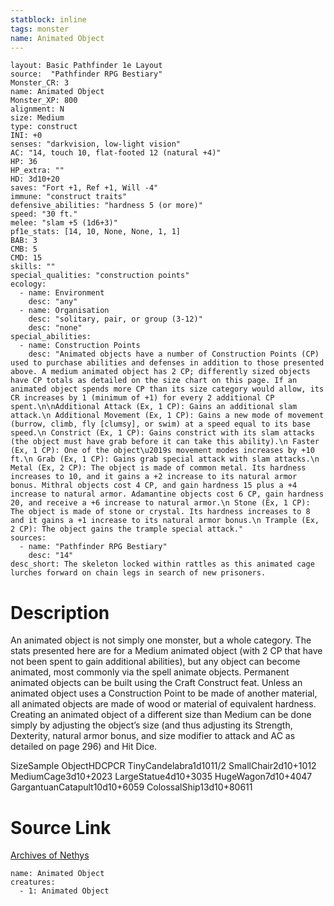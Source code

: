 ```yaml
---
statblock: inline
tags: monster
name: Animated Object
---
```

```statblock
layout: Basic Pathfinder 1e Layout
source:  "Pathfinder RPG Bestiary"
Monster_CR: 3
name: Animated Object
Monster_XP: 800
alignment: N
size: Medium
type: construct
INI: +0
senses: "darkvision, low-light vision"
AC: "14, touch 10, flat-footed 12 (natural +4)"
HP: 36
HP_extra: ""
HD: 3d10+20
saves: "Fort +1, Ref +1, Will -4"
immune: "construct traits"
defensive_abilities: "hardness 5 (or more)"
speed: "30 ft."
melee: "slam +5 (1d6+3)"
pf1e_stats: [14, 10, None, None, 1, 1]
BAB: 3
CMB: 5
CMD: 15
skills: ""
special_qualities: "construction points"
ecology:
  - name: Environment
    desc: "any"
  - name: Organisation
    desc: "solitary, pair, or group (3-12)"
    desc: "none"
special_abilities:
  - name: Construction Points
    desc: "Animated objects have a number of Construction Points (CP) used to purchase abilities and defenses in addition to those presented above. A medium animated object has 2 CP; differently sized objects have CP totals as detailed on the size chart on this page. If an animated object spends more CP than its size category would allow, its CR increases by 1 (minimum of +1) for every 2 additional CP spent.\n\nAdditional Attack (Ex, 1 CP): Gains an additional slam attack.\n Additional Movement (Ex, 1 CP): Gains a new mode of movement (burrow, climb, fly [clumsy], or swim) at a speed equal to its base speed.\n Constrict (Ex, 1 CP): Gains constrict with its slam attacks (the object must have grab before it can take this ability).\n Faster (Ex, 1 CP): One of the object\u2019s movement modes increases by +10 ft.\n Grab (Ex, 1 CP): Gains grab special attack with slam attacks.\n Metal (Ex, 2 CP): The object is made of common metal. Its hardness increases to 10, and it gains a +2 increase to its natural armor bonus. Mithral objects cost 4 CP, and gain hardness 15 plus a +4 increase to natural armor. Adamantine objects cost 6 CP, gain hardness 20, and receive a +6 increase to natural armor.\n Stone (Ex, 1 CP): The object is made of stone or crystal. Its hardness increases to 8 and it gains a +1 increase to its natural armor bonus.\n Trample (Ex, 2 CP): The object gains the trample special attack."
sources:
  - name: "Pathfinder RPG Bestiary"
    desc: "14"
desc_short: The skeleton locked within rattles as this animated cage lurches forward on chain legs in search of new prisoners.
```
# Description
An animated object is not simply one monster, but a whole category. The stats presented here are for a Medium animated object (with 2 CP that have not been spent to gain additional abilities), but any object can become animated, most commonly via the spell animate objects. Permanent animated objects can be built using the Craft Construct feat. Unless an animated object uses a Construction Point to be made of another material, all animated objects are made of wood or material of equivalent hardness. Creating an animated object of a different size than Medium can be done simply by adjusting the object’s size (and thus adjusting its Strength, Dexterity, natural armor bonus, and size modifier to attack and AC as detailed on page 296) and Hit Dice.

SizeSample ObjectHDCPCR TinyCandelabra1d1011/2 SmallChair2d10+1012 MediumCage3d10+2023 LargeStatue4d10+3035 HugeWagon7d10+4047 GargantuanCatapult10d10+6059 ColossalShip13d10+80611
# Source Link
[Archives of Nethys](https://aonprd.com/MonsterDisplay.aspx?ItemName=Animated%20Object)
```encounter-table
name: Animated Object
creatures:
  - 1: Animated Object
```
